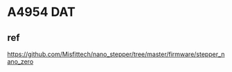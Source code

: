 
# A4954 DAT


## ref 

https://github.com/Misfittech/nano_stepper/tree/master/firmware/stepper_nano_zero
